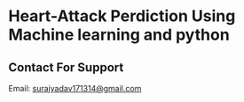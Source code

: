 # Heart-Attack Perdiction Using Machine learning and python
## Contact For Support 
Email: surajyadav171314@gmail.com
